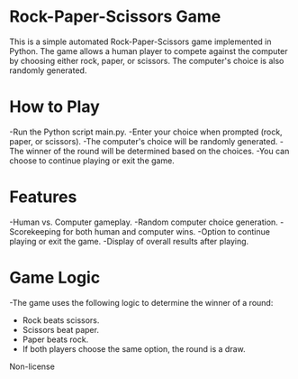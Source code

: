 
# Rock-Paper-Scissors Game

This is a simple automated Rock-Paper-Scissors game implemented in Python. The game allows a human player to compete against the computer by choosing either rock, paper, or scissors. The computer's choice is also randomly generated.

# How to Play

-Run the Python script main.py.
-Enter your choice when prompted (rock, paper, or scissors).
-The computer's choice will be randomly generated.
-The winner of the round will be determined based on the choices.
-You can choose to continue playing or exit the game.

# Features

-Human vs. Computer gameplay.
-Random computer choice generation.
-Scorekeeping for both human and computer wins.
-Option to continue playing or exit the game.
-Display of overall results after playing.

# Game Logic

-The game uses the following logic to determine the winner of a round:

+ Rock beats scissors. 
+ Scissors beat paper.
+ Paper beats rock.
+ If both players choose the same option, the round is a draw.


Non-license
